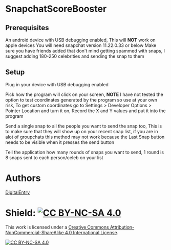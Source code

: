 # SnapchatScoreBooster

## Prerequisites
An android device with USB debugging enabled, This will **NOT** work on apple devices
You will need snapchat version 11.22.0.33 or below
Make sure you have friends added that don't mind getting spammed with snaps, I suggest adding 180-250 celebrities and sending the snap to them

## Setup
Plug in your device with USB debugging enabled

Pick how the program will click on your screen, **NOTE** I have not tested the option to test coordinates generated by the program so use at your own risk, To get custom coordinates go to Settings > Developer Options > Pointer Location and turn it on, Record the X and Y values and put it into the program

Send a single snap to all the people you want to send the snap too, This is to make sure that they will show up on your recent snap list, if you are in alot of groupchats this method may not work because the Last Snap button needs to be visible when it presses the send button

Tell the application how many rounds of snaps you want to send, 1 round is 8 snaps sent to each person/celeb on your list

# Authors
[DigitalEntry](https://github.com/DigitalEntry)



# Shield: [![CC BY-NC-SA 4.0][cc-by-nc-sa-shield]][cc-by-nc-sa]

This work is licensed under a
[Creative Commons Attribution-NonCommercial-ShareAlike 4.0 International License][cc-by-nc-sa].

[![CC BY-NC-SA 4.0][cc-by-nc-sa-image]][cc-by-nc-sa]

[cc-by-nc-sa]: http://creativecommons.org/licenses/by-nc-sa/4.0/
[cc-by-nc-sa-image]: https://licensebuttons.net/l/by-nc-sa/4.0/88x31.png
[cc-by-nc-sa-shield]: https://img.shields.io/badge/License-CC%20BY--NC--SA%204.0-lightgrey.svg
